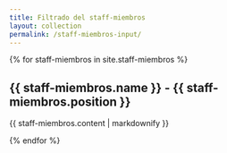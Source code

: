 ```yaml
---
title: Filtrado del staff-miembros
layout: collection
permalink: /staff-miembros-input/
---
```


{% for staff-miembros in site.staff-miembros %}
  <h2>{{ staff-miembros.name }} - {{ staff-miembros.position }}</h2>
  <p>{{ staff-miembros.content | markdownify }}</p>
{% endfor %}